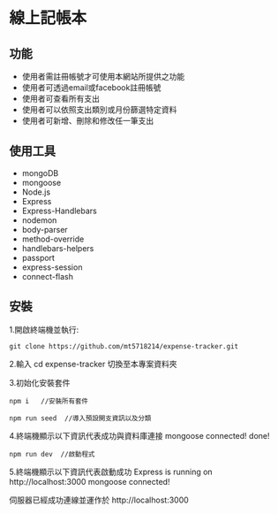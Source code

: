 # 線上記帳本


## 功能

- 使用者需註冊帳號才可使用本網站所提供之功能
- 使用者可透過email或facebook註冊帳號
- 使用者可查看所有支出
- 使用者可以依照支出類別或月份篩選特定資料
- 使用者可新增、刪除和修改任一筆支出

## 使用工具

- mongoDB
- mongoose
- Node.js
- Express
- Express-Handlebars
- nodemon
- body-parser
- method-override
- handlebars-helpers
- passport
- express-session
- connect-flash

## 安裝

1.開啟終端機並執行:

```
git clone https://github.com/mt5718214/expense-tracker.git
```

2.輸入 cd expense-tracker 切換至本專案資料夾


3.初始化安裝套件

```
npm i   //安裝所有套件
```

```
npm run seed  //導入預設開支資訊以及分類
```

4.終端機顯示以下資訊代表成功與資料庫連接
mongoose connected!
done!

```
npm run dev  //啟動程式
```

5.終端機顯示以下資訊代表啟動成功
Express is running on http://localhost:3000
mongoose connected!

伺服器已經成功連線並運作於 http://localhost:3000
